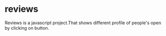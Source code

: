 # reviews
Reviews is a javascript project.That shows different profile of people's open by clicking on button.

